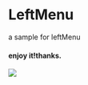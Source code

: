 # LeftMenu
a sample for leftMenu

#### enjoy it!thanks.

![](https://github.com/zhaiyjgithub/LeftMenu/leftMenu.gif)  
